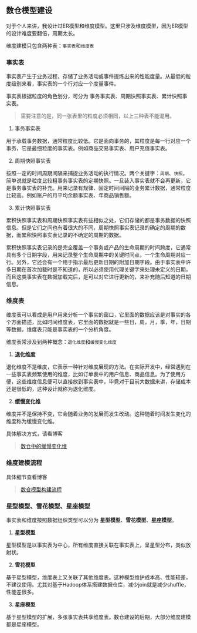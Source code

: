 ## 数仓模型建设

对于个人来讲，我设计过ER模型和维度模型。这里只涉及维度模型，因为ER模型的设计难度要翻倍，周期太长。

维度建模只包含两种表：``事实表``和`维度表`

### 事实表
事实表产生于业务过程，存储了业务活动或事件提炼出来的性能度量。从最低的粒度级别来看，事实表的一个行对应一个度量事件。

事实表根据粒度的角色划分，可分为 事务事实表、周期快照事实表、累计快照事实表。
> 需要注意的是，同一张表里的粒度必须相同，以上三种表不能混用。

1. 事务事实表

用于承载事务数据，通常粒度比较低。它是面向事务的，其粒度是每一行对应一个事务，它是最细粒度的事实表。例如商品交易事实表、用户充值事实表。

2. 周期快照事实表

按照一定的时间周期间隔来捕捉业务活动的执行情况。两个关键字：`周期`、`快照`，简单说就是粒度比较粗事务事实表的定期快照。一旦装入事实表就不会再更新，它是事务事实表的补充。用来记录有规律、固定时间间隔的业务累计数据，通常粒度比较高。例如账户的月平均余额事实表、年商品销售额。

3. 累计快照事实表

累积快照事实表和周期快照事实表有些相似之处，它们存储的都是事务数据的快照信息。但是它们之间也有着很大的不同，周期快照事实表记录的确定的周期的数据，而累积快照事实表记录的不确定的周期的数据。 

累积快照事实表记录的是完全覆盖一个事务或产品的生命周期的时间跨度，它通常具有多个日期字段，用来记录整个生命周期中的关键时间点，一个生命周期对应一行。另外，它还会有一个用于指示最后更新日期的附加日期字段。由于事实表中许多日期在首次加载时是不知道的，所以必须使用代理关键字来处理未定义的日期，而且这类事实表在数据加载完后，是可以对它进行更新的，来补充随后知道的日期信息。

### 维度表 
维度表可以看成是用户用来分析一个事实的窗口，它里面的数据应该是对事实的各个方面描述，比如时间维度表，它里面的数据就是一些日，周，月，季，年，日期等数据，维度表只能是事实表的一个分析角度。

维度表常涉及到两种概念：`退化维度`和`缓慢变化维度`

1. **退化维度**

退化维度不是维度，它表示一种针对维度展现的方法。在实际开发中，经常遇到在一些事实表频繁使用的维度，比如订单表中的用户信息、商品信息。为了使用方便，这些维度信息便可以直接放到事实表中，毕竟对于目前大数据来讲，存储成本还是很低的，这种设计就称为退化维度。

2. **缓慢变化维** 

维度并不是保持不变，它会随着业务的发展而发生改动。这种随着时间发生变化的维度称为缓慢变化维。

具体解决方式，请看博客 
> [数仓中的缓慢变化维](https://blog.csdn.net/fenglei0415/article/details/107586011)

### 维度建模流程

具体细节查看博客 
> [数仓模型构建流程](https://blog.csdn.net/fenglei0415/article/details/99094482)

### 星型模型、雪花模型、星座模型

事实表和维度按照数据组织类型可以分为 **星型模型**、**雪花模型**、**星座模型**。

1. **星型模型** 

星型模型是以事实表为中心，所有维度直接关联在事实表上，呈星型分布，类似放射状。

2. **雪花模型**

基于星型模型，维度表上又关联了其他维度表。这种模型维护成本高、性能较差，不建议使用。尤其对基于Hadoop体系搭建数据仓库，减少join就是减少shuffle，性能差很多。

3. **星座模型**

基于星型模型的扩展，多张事实表共享维度表。数仓建设的后期，大部分维度建模都是星座模型。


